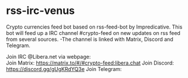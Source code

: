 # rss-irc-venus

Crypto currencies feed bot based on rss-feed-bot by Impredicative.
This bot will feed up a IRC channel #crypto-feed on new updates on rss feed from several sources. -The channel is linked with Matrix, Discord and Telegram.

Join IRC @Libera.net via webpage:   
Join Matrix: https://matrix.to/#/#crypto-feed:libera.chat
Join Discord: https://discord.gg/gUgKRdYQ3e
Join Telegram: 
